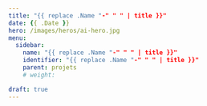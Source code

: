 ```yaml
---
title: "{{ replace .Name "-" " " | title }}"
date: {{ .Date }}
hero: /images/heros/ai-hero.jpg
menu:
  sidebar:
    name: "{{ replace .Name "-" " " | title }}"
    identifier: "{{ replace .Name "-" " " | title }}"
    parent: projets
    # weight: 

draft: true
---
```


